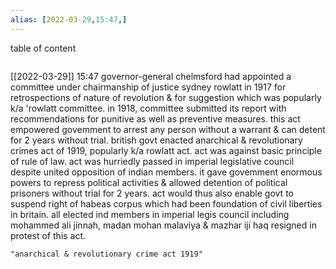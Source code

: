 ```yaml
---
alias: [2022-03-29,15:47,]
---
```


table of content
```toc
```

[[2022-03-29]] 15:47
governor-general chelmsford had appointed a committee under chairmanship of justice sydney rowlatt in 1917 for retrospections of nature of revolution & for suggestion which was popularly k/a 'rowlatt committee.
in 1918, committee submitted its report with recommendations for punitive as well as preventive measures.
this act empowered govemment to arrest any person without a warrant & can detent for 2 years without trial.
british govt enacted anarchical & revolutionary crimes act of 1919, popularly k/a rowlatt act. act was against basic principle of rule of law.
act was hurriedly passed in imperial legislative council despite united opposition of indian members.
it gave govemment enormous powers to repress political activities & allowed detention of political prisoners without trial for 2 years.
act would thus also enable govt to suspend right of habeas corpus which had been foundation of civil liberties in britain.
all elected ind members in imperial legis council including mohammed ali jinnah, madan mohan malaviya & mazhar iji haq resigned in protest of this act.
```query
"anarchical & revolutionary crime act 1919"
```